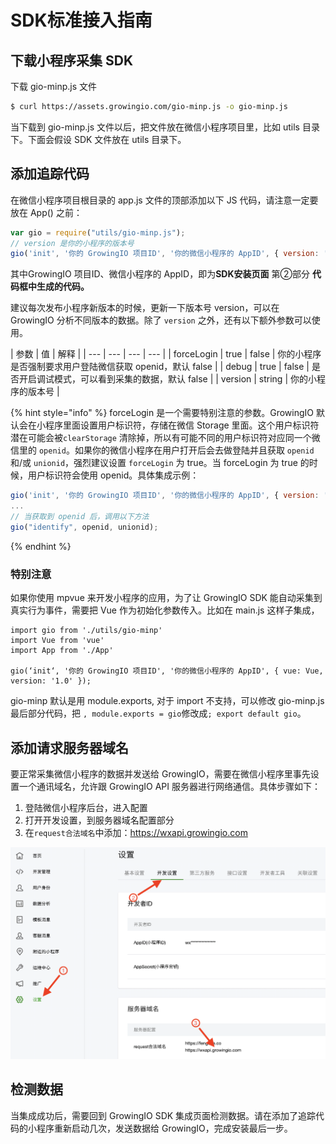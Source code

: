 # SDK标准接入指南

## 下载小程序采集 SDK

下载 gio-minp.js 文件

```bash
$ curl https://assets.growingio.com/gio-minp.js -o gio-minp.js
```

当下载到 gio-minp.js 文件以后，把文件放在微信小程序项目里，比如 utils 目录下。下面会假设 SDK 文件放在 utils 目录下。

## 添加追踪代码

在微信小程序项目根目录的 app.js 文件的顶部添加以下 JS 代码，请注意一定要放在 App\(\) 之前：

```javascript
var gio = require("utils/gio-minp.js");
// version 是你的小程序的版本号
gio('init', '你的 GrowingIO 项目ID', '你的微信小程序的 AppID', { version: '1.0' });
```

其中GrowingIO 项目ID、微信小程序的 AppID，即为**SDK安装页面** 第②部分 **代码框中生成的代码。**

建议每次发布小程序新版本的时候，更新一下版本号 version，可以在 GrowingIO 分析不同版本的数据。除了 `version` 之外，还有以下额外参数可以使用。

| 参数 | 值 | 解释 |
| --- | --- | --- | --- |
| forceLogin | true \| false | 你的小程序是否强制要求用户登陆微信获取 openid，默认 false |
| debug | true \| false | 是否开启调试模式，可以看到采集的数据，默认 false |
| version | string | 你的小程序的版本号 |

{% hint style="info" %}
forceLogin 是一个需要特别注意的参数。GrowingIO 默认会在小程序里面设置用户标识符，存储在微信 Storage 里面。这个用户标识符潜在可能会被`clearStorage` 清除掉，所以有可能不同的用户标识符对应同一个微信里的 `openid`。如果你的微信小程序在用户打开后会去做登陆并且获取 `openid` 和/或 `unionid`，强烈建议设置 `forceLogin` 为 true。当 forceLogin 为 true 的时候，用户标识符会使用 openid。具体集成示例：



```javascript
gio('init', '你的 GrowingIO 项目ID', '你的微信小程序的 AppID', { version: '1.0', forceLogin: true });
...
// 当获取到 openid 后，调用以下方法
gio("identify", openid, unionid);
```
{% endhint %}

### 特别注意

如果你使用 mpvue 来开发小程序的应用，为了让 GrowingIO SDK 能自动采集到真实行为事件，需要把 Vue 作为初始化参数传入。比如在 main.js 这样子集成，

```text
import gio from './utils/gio-minp'
import Vue from 'vue'
import App from './App'

gio(‘init‘, '你的 GrowingIO 项目ID', '你的微信小程序的 AppID', { vue: Vue, version: '1.0' });
```

gio-minp 默认是用 module.exports, 对于 import 不支持，可以修改 gio-minp.js 最后部分代码，把 `, module.exports = gio`修改成`; export default gio`。

## 添加请求服务器域名

要正常采集微信小程序的数据并发送给 GrowingIO，需要在微信小程序里事先设置一个通讯域名，允许跟 GrowingIO API 服务器进行网络通信。具体步骤如下：

1. 登陆微信小程序后台，进入配置
2. 打开开发设置，到服务器域名配置部分
3. 在`request合法域名`中添加：https://wxapi.growingio.com

![SDK &#x6DFB;&#x52A0;&#x670D;&#x52A1;&#x5668;&#x57DF;&#x540D;](../.gitbook/assets/minp_sdk_integration%20%281%29.png)

## 检测数据

当集成成功后，需要回到 GrowingIO SDK 集成页面检测数据。请在添加了追踪代码的小程序重新启动几次，发送数据给 GrowingIO，完成安装最后一步。

